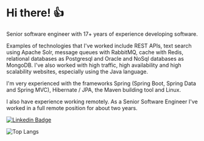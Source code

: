 # Hi there! :+1:

Senior software engineer with 17+ years of experience developing software.

Examples of technologies that I've worked include REST APIs, text search using Apache Solr, message queues with RabbitMQ, cache with Redis, relational databases as Postgresql and Oracle and NoSql databases as MongoDB. I've also worked with high traffic, high availability and high scalability websites, especially using the Java language.

I'm very experienced with the frameworks Spring (Spring Boot, Spring Data and Spring MVC), Hibernate / JPA, the Maven building tool and Linux.

I also have experience working remotely. As a Senior Software Engineer I've worked in a full remote position for about two years.

[![Linkedin Badge](https://img.shields.io/badge/-LinkedIn-blue?style=flat-square&logo=Linkedin&logoColor=white&link=https://www.linkedin.com/in/rkaraujo)](https://www.linkedin.com/in/rkaraujo)

![Top Langs](https://github-readme-stats.vercel.app/api/top-langs/?username=rkaraujo&hide=TeX&layout=compact)

<!--
**rkaraujo/rkaraujo** is a ✨ _special_ ✨ repository because its `README.md` (this file) appears on your GitHub profile.

Here are some ideas to get you started:

- 🔭 I’m currently working on ...
- 🌱 I’m currently learning ...
- 👯 I’m looking to collaborate on ...
- 🤔 I’m looking for help with ...
- 💬 Ask me about ...
- 📫 How to reach me: ...
- 😄 Pronouns: ...
- ⚡ Fun fact: ...
-->
